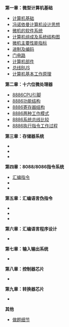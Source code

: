 **第一章：微型计算机基础**

- [计算机基础](第一章/计算机基础.md)
- [冯诺依曼计算机设计思想](第一章/冯诺依曼计算机设计思想.md)
- [微机的软件系统](第一章/微机的软件系统.md)
- [计算机组成及系统结构图](第一章/计算机组成及系统结构图.md)
- [微机主要性能指标](第一章/微机主要性能指标.md)
- [进制及编码](第一章/进制及编码.md)
- [门电路](第一章/门电路.md)
- [计算机部件](第一章/计算机部件.md)
- [总线BUS](第一章/总线.md)
- [计算机基本工作原理](第一章/计算机基本工作原理.md)

**第二章：十六位微处理器**

- [8886CPU引脚]()
- [8886功能结构]()
- [8886寄存器结构]()
- [8886两种工作模式]()
- [8886系统总线比较]()
- [8886执行指令工作过程]()

**第三章：存储器系统**

- 
- 
- 

**第四章：8088/8086指令系统**

- [汇编指令]()
- 
- 

**第五章：汇编语言伪指令**

- 
- 
- 

**第六章：汇编语言程序设计**

- 

**第七章：输入输出系统**

- 

**第八章：控制器芯片**

- 

**第九章：转换器芯片**

- 

**其他**

- [做题细节]()